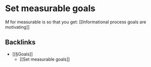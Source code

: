 # Set measurable goals
*M* for measurable is so that you get: [[Informational process goals are motivating]]

## Backlinks
* [[§Goals]]
	* [[Set measurable goals]]

<!-- {BearID:4E060099-0252-44CE-B6BC-5A61EA79FA1E-16464-00003B800B3AB429} -->
